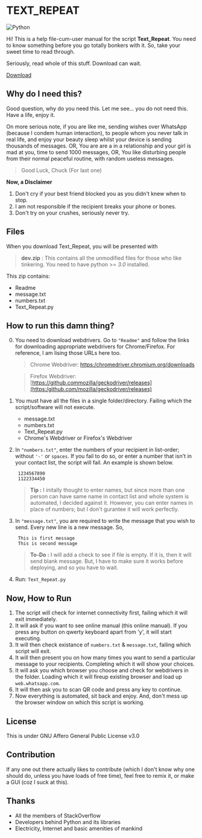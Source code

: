# TEXT_REPEAT

![Python](https://www.python.org/static/community_logos/python-powered-w-70x28.png)

Hi! This is a help file-cum-user manual for the script **Text_Repeat**. You need to know something before you go totally bonkers with it. So, take your sweet time to read through.

Seriously, read whole of this stuff. Download can wait.

[Download](https://github.com/1bl4z3r/Text_Repeat/archive/download.zip)

## Why do I need this?

Good question, why do you need this. Let me see... you do not need this. Have a life, enjoy it.

On more serious note, if you are like me, sending wishes over WhatsApp (because I condem human interaction), to people whom you never talk in real life, and enjoy your beauty sleep whilst your device is sending thousands of messages. OR, You are are a in a relationship and your girl is mad at you, time to send 1000 messages, OR, You like disturbing people from their normal peaceful routine, with random useless messages.

>Good Luck, Chuck (For last one)

__Now, a Disclaimer__

1. Don't cry if your best friend blocked you as you didn't knew when to stop.
2. I am not responsible if the recipient breaks your phone or bones.
3. Don't try on your crushes, seriously never try.


## Files

When you download Text_Repeat, you will be presented with

> **dev.zip** : This contains all the unmodified files for those who like tinkering. You need to have python >= *3.0* installed.

This zip contains:
- Readme
- message.txt
- numbers.txt
- Text_Repeat.py

## How to run this damn thing?

0. You need to download webdrivers. Go to `"Readme"` and follow the links for downloading appropriate webdrivers for Chrome/Firefox. For reference, I am lising those URLs here too.

    >Chrome Webdriver: [https:/chromedriver.chromium.org/downloads](https:/chromedriver.chromium.org/downloads)
    
    >Firefox Webdriver: [https://github.commozilla/geckodriver/releases](https:/github.com/mozilla/geckodriver/releases)

1. You must have all the files in a single folder/directory. Failing which the script/software will not execute.
    - message.txt
    - numbers.txt
    - Text_Repeat.py
    - Chrome's Webdriver or Firefox's Webdriver

2. In `"numbers.txt"`, enter the numbers of your recipient in list-order; without `'-'` or `spaces`. If you fail to do so, or enter a number that isn't in your contact list, the script will fail. An example is shown below.

        1234567890  
        1122334450

    >**Tip :** I initally thought to enter names, but since more than one person can have same name in contact list and whole system is automated, I decided against it. However, you can enter names in place of numbers; but I don't gurantee it will work perfectly.

3. In `"message.txt"`, you are required to write the message that you wish to send. Every new line is a new message. So,

        This is first message
        This is second message

    >**To-Do :** I will add a check to see if file is empty. If it is, then it will send blank message. But, I have to make sure it works before deploying, and so you have to wait.

4. Run: `Text_Repeat.py`

## Now, How to Run

1. The script will check for internet connectivity first, failing which it will exit immediately.
2. It will ask if you want to see online manual (this online manual). If you press any button on qwerty keyboard apart from 'y', it will start executing.
3. It will then check existance of `numbers.txt` & `message.txt`, failing which script will exit.
4. It will then present you on how many times you want to send a particular message to your recipients. Completing which it will show your choices.
5. It will ask you which browser you choose and check for webdrivers in the folder. Loading which it will fireup existing browser and load up `web.whatsapp.com`.
6. It will then ask you to scan QR code and press any key to continue.
7. Now everything is automated, sit back and enjoy. And, don't mess up the browser window on which this script is working. 

## License

This is under GNU Affero General Public License v3.0

## Contribution

If any one out there actually likes to contribute (which I don't know why one should do, unless you have loads of free time), feel free to remix it, or make a GUI (coz I suck at this).

## Thanks
- All the members of StackOverflow
- Developers behind Python and its libraries
- Electricity, Internet and basic amenities of mankind
